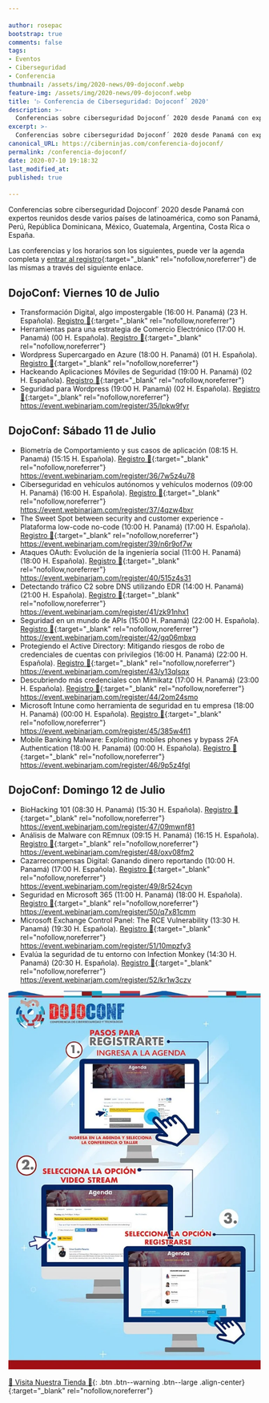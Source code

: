 ```yaml
---

author: rosepac
bootstrap: true
comments: false
tags:
- Eventos
- Ciberseguridad
- Conferencia
thumbnail: /assets/img/2020-news/09-dojoconf.webp
feature-img: /assets/img/2020-news/09-dojoconf.webp
title: '▷ Conferencia de Ciberseguridad: Dojoconf´ 2020'
description: >-
  Conferencias sobre ciberseguridad Dojoconf´ 2020 desde Panamá con expertos reunidos desde varios países de latinoamérica, como son Panamá, Perú, República Dominicana, México, Guatemala, Argentina, Costa Rica o España.
excerpt: >-
  Conferencias sobre ciberseguridad Dojoconf´ 2020 desde Panamá con expertos reunidos desde varios países de latinoamérica, como son Panamá, Perú, República Dominicana, México, Guatemala, Argentina, Costa Rica o España.
canonical_URL: https://ciberninjas.com/conferencia-dojoconf/
permalink: /conferencia-dojoconf/
date: 2020-07-10 19:18:32
last_modified_at: 
published: true

---
```


Conferencias sobre ciberseguridad Dojoconf´ 2020 desde Panamá con expertos reunidos desde varios países de latinoamérica, como son Panamá, Perú, República Dominicana, México, Guatemala, Argentina, Costa Rica o España.

Las conferencias y los horarios son los siguientes, puede ver la agenda completa y [entrar al registro](https://dojoconfpa.org/agenda/){:target="_blank" rel="nofollow,noreferrer"} de las mismas a través del siguiente enlace.

## **DojoConf: Viernes 10 de Julio**

- Transformación Digital, algo impostergable (16:00 H. Panamá) (23 H. Española). [Registro 🤞](https://event.webinarjam.com/register/31/plxoqfxq){:target="_blank" rel="nofollow,noreferrer"}
- Herramientas para una estrategia de Comercio Electrónico (17:00 H. Panamá) (00 H. Española). [Registro 🤞](https://event.webinarjam.com/register/31/plxoqfxq){:target="_blank" rel="nofollow,noreferrer"}
- Wordpress Supercargado en Azure (18:00 H. Panamá) (01 H. Española). [Registro 🤞](https://event.webinarjam.com/register/33/6k5z2h5o){:target="_blank" rel="nofollow,noreferrer"}
- Hackeando Aplicaciones Móviles de Seguridad (19:00 H. Panamá) (02 H. Española). [Registro 🤞](https://event.webinarjam.com/register/34/xq78xbm1){:target="_blank" rel="nofollow,noreferrer"}
- Seguridad para Wordpress (19:00 H. Panamá) (02 H. Española). [Registro 🤞](){:target="_blank" rel="nofollow,noreferrer"} https://event.webinarjam.com/register/35/lpkw9fyr

## **DojoConf: Sábado 11 de Julio**

- Biometría de Comportamiento y sus casos de aplicación (08:15 H. Panamá) (15:15 H. Española). [Registro 🤞](){:target="_blank" rel="nofollow,noreferrer"} https://event.webinarjam.com/register/36/7w5z4u78
 - Ciberseguridad en vehículos autónomos y vehículos modernos (09:00 H. Panamá) (16:00 H. Española). [Registro 🤞](){:target="_blank" rel="nofollow,noreferrer"} https://event.webinarjam.com/register/37/4qzw4bxr
- The Sweet Spot between security and customer experience - Plataforma low-code no-code (10:00 H. Panamá) (17:00 H. Española). [Registro 🤞](){:target="_blank" rel="nofollow,noreferrer"} https://event.webinarjam.com/register/39/n6r9of7w
- Ataques OAuth: Evolución de la ingeniería social (11:00 H. Panamá) (18:00 H. Española). [Registro 🤞](){:target="_blank" rel="nofollow,noreferrer"} https://event.webinarjam.com/register/40/515z4s31
 - Detectando tráfico C2 sobre DNS utilizando EDR (14:00 H. Panamá) (21:00 H. Española). [Registro 🤞](){:target="_blank" rel="nofollow,noreferrer"} https://event.webinarjam.com/register/41/zk91nhx1
- Seguridad en un mundo de APIs (15:00 H. Panamá) (22:00 H. Española). [Registro 🤞](){:target="_blank" rel="nofollow,noreferrer"} https://event.webinarjam.com/register/42/gq06mbxq
- Protegiendo el Active Directory: Mitigando riesgos de robo de credenciales de cuentas con privilegios (16:00 H. Panamá) (22:00 H. Española). [Registro 🤞](){:target="_blank" rel="nofollow,noreferrer"} https://event.webinarjam.com/register/43/y13qlsqx
- Descubriendo más credenciales con Mimikatz (17:00 H. Panamá) (23:00 H. Española). [Registro 🤞](){:target="_blank" rel="nofollow,noreferrer"} https://event.webinarjam.com/register/44/2om24smo
- Microsoft Intune como herramienta de seguridad en tu empresa (18:00 H. Panamá) (00:00 H. Española). [Registro 🤞](){:target="_blank" rel="nofollow,noreferrer"} https://event.webinarjam.com/register/45/385w4fl1
- Mobile Banking Malware: Exploiting mobiles phones y bypass 2FA Authentication (18:00 H. Panamá) (00:00 H. Española). [Registro 🤞](){:target="_blank" rel="nofollow,noreferrer"} https://event.webinarjam.com/register/46/9p5z4fgl

## **DojoConf: Domingo 12 de Julio**

- BioHacking 101 (08:30 H. Panamá) (15:30 H. Española). [Registro 🤞](){:target="_blank" rel="nofollow,noreferrer"} https://event.webinarjam.com/register/47/09mwnf81
- Análisis de Malware con REmnux (09:15 H. Panamá) (16:15 H. Española). [Registro 🤞](){:target="_blank" rel="nofollow,noreferrer"} https://event.webinarjam.com/register/48/oxv08fm2
- Cazarrecompensas Digital: Ganando dinero reportando (10:00 H. Panamá) (17:00 H. Española). [Registro 🤞](){:target="_blank" rel="nofollow,noreferrer"} https://event.webinarjam.com/register/49/8r524cyn
- Seguridad en Microsoft 365 (11:00 H. Panamá) (18:00 H. Española). [Registro 🤞](){:target="_blank" rel="nofollow,noreferrer"} https://event.webinarjam.com/register/50/q7x81cmm
- Microsoft Exchange Control Panel: The RCE Vulnerability (13:30 H. Panamá) (19:30 H. Española). [Registro 🤞](){:target="_blank" rel="nofollow,noreferrer"} https://event.webinarjam.com/register/51/10mpzfy3
- Evalúa la seguridad de tu entorno con Infection Monkey (14:30 H. Panamá) (20:30 H. Española). [Registro 🤞](){:target="_blank" rel="nofollow,noreferrer"} https://event.webinarjam.com/register/52/kr1w3czv

<!-- Enlaces de acceso - https://event.webinarjam.com/go/live/30/xq78xbmxfzxhv0hg6w -->
![Conferencias sobre ciberseguridad Dojoconf´ 2020 desde Panamá con expertos reunidos desde varios países de latinoamérica, como son Panamá, Perú, República Dominicana, México, Guatemala, Argentina, Costa Rica o España.](/assets/img/2020-news/09-dojoconf.webp "Conferencias sobre ciberseguridad Dojoconf´ 2020 desde Panamá con expertos reunidos desde varios países de latinoamérica, como son Panamá, Perú, República Dominicana, México, Guatemala, Argentina, Costa Rica o España.")

[🎁 Visita Nuestra Tienda 🎁](https://www.amazon.es/shop/cibercursos){: .btn .btn--warning .btn--large .align-center}{:target="_blank" rel="nofollow,noreferrer"}